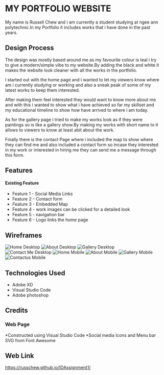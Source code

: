 # MY PORTFOLIO WEBSITE

My name is Russell Chew and i am currently a student studying at ngee ann polytechnic.In my Portfolio it includes works that i have done in the past years.

## Design Process
The design was mostly based around me as my favourite colour is teal i try to give a modern/simple vibe to my website.By adding the black and white it makes the website look cleaner with all the works in the portfolio.

I started out with the home page and i wanted to let my viewers know where am i currently studying or working and also a sneak peak of some of my latest works to keep them interested.

After making them feel interested they would want to know more about me and with this i wanted to show what i have achieved so far my skillset and my educational timeline to show how have arrived to where i am today.

As for the gallery page i tried to make my works look as if they were paintings so is like a gallery show.By making my works with short name to it allows to viewers to know at least abit about the work.

Finally there is the contact Page where i included the map to show where they can find me and also included a contact form so incase they interested in my work or interested in hiring me they can send me a message through this form.

## Features

#### Existing Feature

* Feature 1 - Social Media Links
* Feature 2 - Contact form
* Feature 3 - Embedded Map
* Feature 4 - work images can be clicked for a detailed look
* Feature 5 - navigation bar 
* Feature 6 - Logo links the home page

## Wireframes
![Home Desktop](https://user-images.githubusercontent.com/74225650/100430188-66725880-30d1-11eb-9f9f-38f42b710d17.png)
![About Desktop](https://user-images.githubusercontent.com/74225650/100430125-4b074d80-30d1-11eb-82e1-72e89f5bfc6c.png)
![Gallery Desktop](https://user-images.githubusercontent.com/74225650/100430181-64a89500-30d1-11eb-8cd4-97ee801b1ab2.png)
![Contact Me Desktop](https://user-images.githubusercontent.com/74225650/100430178-62463b00-30d1-11eb-9b03-64a02fe9434c.png)
![Home Mobile](https://user-images.githubusercontent.com/74225650/100430191-670aef00-30d1-11eb-8edd-697205366864.png)
![About Mobile](https://user-images.githubusercontent.com/74225650/100430141-522e5b80-30d1-11eb-8ae0-f69bedbfdc56.png)
![Gallery Mobile](https://user-images.githubusercontent.com/74225650/100430183-65d9c200-30d1-11eb-9b43-8df5603e63b6.png)
![Contactus Mobile](https://user-images.githubusercontent.com/74225650/100430180-640ffe80-30d1-11eb-9c12-42a2fbf33988.png)

## Technologies Used

* Adobe XD
* Visual Studio Code
* Adobe photoshop

## Credits

### Web Page
*Constructed using Visual Studio Code
*Social media Icons and Menu bar SVG from Font Awesome

## Web Link

https://russchew.github.io/IDAssignment1/
